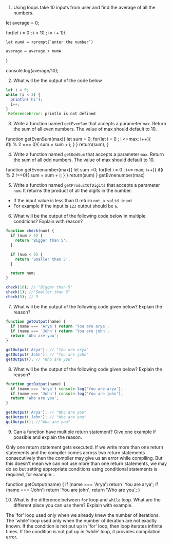 1. Using loops take 10 inputs from user and find the average of all the numbers.

let average = 0;

 for(let i = 0 ; i < 10 ; i= i + 1){
         
    let numA = +prompt(`enter the number`)
     
    average = average + numA
}   

 console.log(average/10); 


2. What will be the output of the code below

```js
let i = 0;
while (i < 3) {
  println('hi');
  i++;
}
 ReferenceError: println is not defined
```

3. Write a function named `getEvenSum` that accepts a parameter `max`. Return the sum of all even numbers. The value of max should default to 10.

function getEvenSum(max){
    let sum = 0;
    for(let i = 0 ; i <=max; i++){        
        if(i % 2 === 0){
            sum = sum + i;
        }
    } return(sum);
}

4. Write a function named `getOddSum` that accepts a parameter `max`. Return the sum of all odd numbers. The value of max should default to 10.

function getEvnenumber(max){
    let sum =0;
    for(let i = 0
    ; i<= max; i++){
        if(i % 2 !==0){
            sum = sum + i;
        }
      }  return(sum)
}
getEvnenumber(max)




5. Write a function named `getProductOfDigits` that accepts a parameter `num`. It returns the product of all the digits in the number.

- If the input value is less than 0 return `not a valid input`
- For example if the input is `123` output should be `6`.



6. What will be the output of the following code below in multiple conditions? Explain with reason?

```js
function check(num) {
  if (num > 5) {
    return 'Bigger than 5';
  }

  if (num < 5) {
    return 'Smaller than 5';
  }

  return num;
}

check(10); // "Bigger than 5"
check(1); //"Smaller than 5"
check(5); // 5
```

7. What will be the output of the following code given below? Explain the reason?

```js
function getOutput(name) {
  if (name === 'Arya') return 'You are arya';
  if (name === 'John') return 'You are john';
  return 'Who are you';
}

getOutput('Arya'); // "You are arya"
getOutput('John'); // "You are john"
getOutput(); // "Who are you"
```

8. What will be the output of the following code given below? Explain the reason?

```js
function getOutput(name) {
  if (name === 'Arya') console.log('You are arya');
  if (name === 'John') console.log('You are john');
  return 'Who are you';
}

getOutput('Arya'); // "Who are you"
getOutput('John'); // "Who are you"
getOutput(); //"Who are you"
```

9. Can a function have multiple return statement? Give one example if possible and explain the reason.

Only one return statement gets executed. If we write more than one return statements and the compiler comes across two return statements consecutively then the compiler may give us an error while compiling. But this doesn't mean we can not use more than one return statements, we may do so but setting appropriate conditions using conditional statements is required, for example…

function getOutput(name) {
  if (name === 'Arya') return 'You are arya';
  if (name === 'John') return 'You are john';
  return 'Who are you';
}

10. What is the difference between `for` loop and `while` loop. What are the different place you can use them? Explain with example.

The 'for' loop used only when we already knew the number of iterations. The 'while' loop used only when the number of iteration are not exactly known. If the condition is not put up in 'for' loop, then loop iterates infinite times. If the condition is not put up in 'while' loop, it provides compilation error.